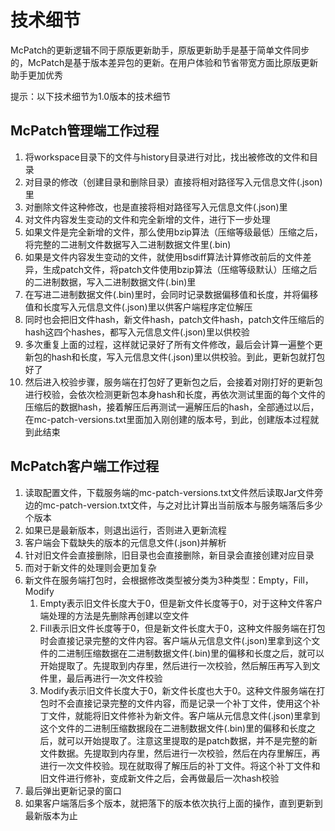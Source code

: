 # 技术细节

McPatch的更新逻辑不同于原版更新助手，原版更新助手是基于简单文件同步的，McPatch是基于版本差异包的更新。在用户体验和节省带宽方面比原版更新助手更加优秀

提示：以下技术细节为1.0版本的技术细节

## McPatch管理端工作过程

1. 将workspace目录下的文件与history目录进行对比，找出被修改的文件和目录
2. 对目录的修改（创建目录和删除目录）直接将相对路径写入元信息文件(.json)里
3. 对删除文件这种修改，也是直接将相对路径写入元信息文件(.json)里
4. 对文件内容发生变动的文件和完全新增的文件，进行下一步处理
5. 如果文件是完全新增的文件，那么使用bzip算法（压缩等级最低）压缩之后，将完整的二进制文件数据写入二进制数据文件里(.bin)
6. 如果是文件内容发生变动的文件，就使用bsdiff算法计算修改前后的文件差异，生成patch文件，将patch文件使用bzip算法（压缩等级默认）压缩之后的二进制数据，写入二进制数据文件(.bin)里
7. 在写进二进制数据文件(.bin)里时，会同时记录数据偏移值和长度，并将偏移值和长度写入元信息文件(.json)里以供客户端程序定位解压
8. 同时也会把旧文件hash，新文件hash，patch文件hash，patch文件压缩后的hash这四个hashes，都写入元信息文件(.json)里以供校验
9. 多次重复上面的过程，这样就记录好了所有文件修改，最后会计算一遍整个更新包的hash和长度，写入元信息文件(.json)里以供校验。到此，更新包就打包好了
10. 然后进入校验步骤，服务端在打包好了更新包之后，会接着对刚打好的更新包进行校验，会依次检测更新包本身hash和长度，再依次测试里面的每个文件的压缩后的数据hash，接着解压后再测试一遍解压后的hash，全部通过以后，在mc-patch-versions.txt里面加入刚创建的版本号，到此，创建版本过程就到此结束

## McPatch客户端工作过程

1. 读取配置文件，下载服务端的mc-patch-versions.txt文件然后读取Jar文件旁边的mc-patch-version.txt文件，与之对比计算出当前版本与服务端落后多少个版本
2. 如果已是最新版本，则退出运行，否则进入更新流程
3. 客户端会下载缺失的版本的元信息文件(.json)并解析
4. 针对旧文件会直接删除，旧目录也会直接删除，新目录会直接创建对应目录
5. 而对于新文件的处理则会更加复杂
6. 新文件在服务端打包时，会根据修改类型被分类为3种类型：Empty，Fill，Modify
   1. Empty表示旧文件长度大于0，但是新文件长度等于0，对于这种文件客户端处理的方法是先删除再创建以空文件
   2. Fill表示旧文件长度等于0，但是新文件长度大于0，这种文件服务端在打包时会直接记录完整的文件内容。客户端从元信息文件(.json)里拿到这个文件的二进制压缩数据在二进制数据文件(.bin)里的偏移和长度之后，就可以开始提取了。先提取到内存里，然后进行一次校验，然后解压再写入到文件里，最后再进行一次文件校验
   3. Modify表示旧文件长度大于0，新文件长度也大于0。这种文件服务端在打包时不会直接记录完整的文件内容，而是记录一个补丁文件，使用这个补丁文件，就能将旧文件修补为新文件。客户端从元信息文件(.json)里拿到这个文件的二进制压缩数据段在二进制数据文件(.bin)里的偏移和长度之后，就可以开始提取了。注意这里提取的是patch数据，并不是完整的新文件数据。先提取到内存里，然后进行一次校验，然后在内存里解压，再进行一次文件校验。现在就取得了解压后的补丁文件。将这个补丁文件和旧文件进行修补，变成新文件之后，会再做最后一次hash校验
7. 最后弹出更新记录的窗口
8. 如果客户端落后多个版本，就把落下的版本依次执行上面的操作，直到更新到最新版本为止